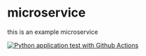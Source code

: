 # microservice
this is an example microservice


[![Python application test with Github Actions](https://github.com/xzhnshng/microservice/actions/workflows/main.yml/badge.svg)](https://github.com/xzhnshng/microservice/actions/workflows/main.yml)
